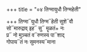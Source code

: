 +++
title = "०४ तिग्मायुधौ तिग्महेती"

+++
तिग्मा᳓युधौ तिग्म᳓हेती सुशे᳓वौ  
सो᳓मारुद्राव् इह᳓ सु᳓ मॄळतं+ नः  
प्र᳓ नो मुञ्चतं व᳓रुणस्य पा᳓शाद्  
गोपाय᳓तं नः सुमनस्य᳓माना